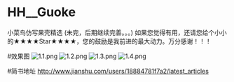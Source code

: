 # HH__Guoke
小菜鸟仿写果壳精选 (未完，后期继续完善。。。) 
如果您觉得有用，还请您给个小小的★★★★Star★★★★，您的鼓励是我前进的最大动力。万分感谢！！！

#效果图
![1.1.png](http://upload-images.jianshu.io/upload_images/1303032-8a91a7995b177c3a.png?imageMogr2/auto-orient/strip%7CimageView2/2/w/1240)
![1.2.png](http://upload-images.jianshu.io/upload_images/1303032-e461b45e0d18e40a.png?imageMogr2/auto-orient/strip%7CimageView2/2/w/1240)
![1.3.png](http://upload-images.jianshu.io/upload_images/1303032-0309a960c47f6163.png?imageMogr2/auto-orient/strip%7CimageView2/2/w/1240)
![1.4.png](http://upload-images.jianshu.io/upload_images/1303032-3e76ee32ce22bf4a.png?imageMogr2/auto-orient/strip%7CimageView2/2/w/1240)

#简书地址
http://www.jianshu.com/users/18884781f7a2/latest_articles
